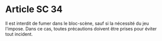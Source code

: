 # Article SC 34

Il est interdit de fumer dans le bloc-scène, sauf si la nécessité du jeu l'impose. Dans ce cas, toutes précautions doivent être prises pour éviter tout incident.
